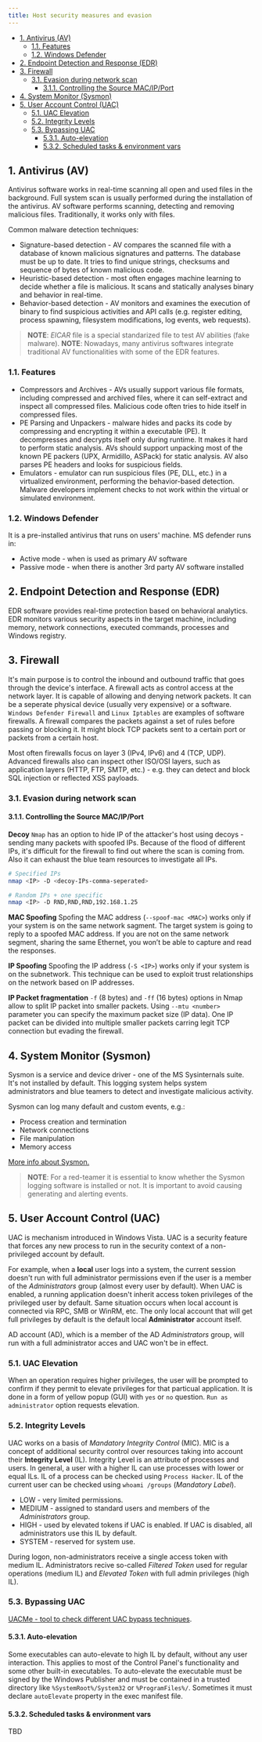 ```yaml
---
title: Host security measures and evasion
---
```


- [1. Antivirus (AV)](#1-antivirus-av)
  - [1.1. Features](#11-features)
  - [1.2. Windows Defender](#12-windows-defender)
- [2. Endpoint Detection and Response (EDR)](#2-endpoint-detection-and-response-edr)
- [3. Firewall](#3-firewall)
  - [3.1. Evasion during network scan](#31-evasion-during-network-scan)
    - [3.1.1. Controlling the Source MAC/IP/Port](#311-controlling-the-source-macipport)
- [4. System Monitor (Sysmon)](#4-system-monitor-sysmon)
- [5. User Account Control (UAC)](#5-user-account-control-uac)
  - [5.1. UAC Elevation](#51-uac-elevation)
  - [5.2. Integrity Levels](#52-integrity-levels)
  - [5.3. Bypassing UAC](#53-bypassing-uac)
    - [5.3.1. Auto-elevation](#531-auto-elevation)
    - [5.3.2. Scheduled tasks \& environment vars](#532-scheduled-tasks--environment-vars)

## 1. Antivirus (AV)
Antivirus software works in real-time scanning all open and used files in the background. Full system scan is usually performed during the installation of the antivirus. AV software performs scanning, detecting and removing malicious files. Traditionally, it works only with files.

Common malware detection techniques:

- Signature-based detection - AV compares the scanned file with a database of known malicious signatures and patterns. The database must be up to date. It tries to find unique strings, checksums and sequence of bytes of known malicious code.
- Heuristic-based detection - most often engages machine learning to decide whether a file is malicious. It scans and statically analyses binary and behavior in real-time.
- Behavior-based detection - AV monitors and examines the execution of binary to find suspicious activities and API calls (e.g. register editing, process spawning, filesystem modifications, log events, web requests).

> **NOTE**: _EICAR_ file is a special standarized file to test AV abilities (fake malware).
> **NOTE**: Nowadays, many antivirus softwares integrate traditional AV functionalities with some of the EDR features.

### 1.1. Features

- Compressors and Archives - AVs usually support various file formats, including compressed and archived files, where it can self-extract and inspect all compressed files. Malicious code often tries to hide itself in compressed files.
- PE Parsing and Unpackers - malware hides and packs its code by compressing and encrypting it within a executable (PE). It decompresses and decrypts itself only during runtime. It makes it hard to perform static analysis. AVs should support unpacking most of the known PE packers (UPX, Armidillo, ASPack) for static analysis. AV also parses PE headers and looks for suspicious fields.
- Emulators - emulator can run suspicious files (PE, DLL, etc.) in a virtualized environment, performing the behavior-based detection. Malware developers implement checks to not work within the virtual or simulated environment.

### 1.2. Windows Defender
It is a pre-installed antivirus that runs on users' machine. MS defender runs in:

- Active mode - when is used as primary AV software
- Passive mode - when there is another 3rd party AV software installed

## 2. Endpoint Detection and Response (EDR)
EDR software provides real-time protection based on behavioral analytics. EDR monitors various security aspects in the target machine, including memory, network connections, executed commands, processes and Windows registry.

## 3. Firewall
It's main purpose is to control the inbound and outbound traffic that goes through the device's interface. A firewall acts as control access at the network layer. It is capable of allowing and denying network packets. It can be a seperate physical device (usually very expensive) or a software. `Windows Defender Firewall` and `Linux Iptables` are examples of software firewalls. A firewall compares the packets against a set of rules before passing or blocking it. It might block TCP packets sent to a certain port or packets from a certain host.

Most often firewalls focus on layer 3 (IPv4, IPv6) and 4 (TCP, UDP). Advanced firewalls also can inspect other ISO/OSI layers, such as application layers (HTTP, FTP, SMTP, etc.) - e.g. they can detect and block SQL injection or reflected XSS payloads.

### 3.1. Evasion during network scan

#### 3.1.1. Controlling the Source MAC/IP/Port

**Decoy**
`Nmap` has an option to hide IP of the attacker's host using decoys - sending many packets with spoofed IPs. Because of the flood of different IPs, it's difficult for the firewall to find out where the scan is coming from. Also it can exhaust the blue team resources to investigate all IPs.

```bash
# Specified IPs
nmap <IP> -D <decoy-IPs-comma-seperated>

# Random IPs + one specific
nmap <IP> -D RND,RND,RND,192.168.1.25
```

**MAC Spoofing**
Spofing the MAC address (`--spoof-mac <MAC>`) works only if your system is on the same network sagment. The target system is going to reply to a spoofed MAC address. If you are not on the same network segment, sharing the same Ethernet, you won’t be able to capture and read the responses.

**IP Spoofing**
Spoofing the IP address (`-S <IP>`) works only if your system is on the subnetwork. This technique can be used to exploit trust relationships on the network based on IP addresses.

**IP Packet fragmentation**
`-f` (8 bytes) and `-ff` (16 bytes) options in Nmap allow to split IP packet into smaller packets. Using `--mtu <number>` parameter you can specify the maximum packet size (IP data). One IP packet can be divided into multiple smaller packets carring legit TCP connection but evading the firewall.

## 4. System Monitor (Sysmon)
Sysmon is a service and device driver - one of the MS Sysinternals suite. It's not installed by default. This logging system helps system administrators and blue teamers to detect and investigate malicious activity.

Sysmon can log many default and custom events, e.g.:

- Process creation and termination
- Network connections
- File manipulation
- Memory access

[More info about Sysmon.](https://learn.microsoft.com/en-us/sysinternals/downloads/sysmon)

> **NOTE**: For a red-teamer it is essential to know whether the Sysmon logging software is installed or not. It is important to avoid causing generating and alerting events.

## 5. User Account Control (UAC)
UAC is mechanism introduced in Windows Vista. UAC is a security feature that forces any new process to run in the security context of a non-privileged account by default.

For example, when a **local** user logs into a system, the current session doesn't run with full administrator permissions even if the user is a member of the _Administrators_ group (almost every user by default). When UAC is enabled, a running application doesn't inherit access token privileges of the privileged user by default. Same situation occurs when local account is connected via RPC, SMB or WinRM, etc. The only local account that will get full privileges by default is the default local **Administrator** account itself.

AD account (AD), which is a member of the AD _Administrators_ group, will run with a full administrator acces and UAC won't be in effect.

### 5.1. UAC Elevation
When an operation requires higher privileges, the user will be prompted to confirm if they permit to elevate privileges for that particual application. It is done in a form of yellow popup (GUI) with `yes` or `no` question. `Run as administrator` option requests elevation.

### 5.2. Integrity Levels
UAC works on a basis of _Mandatory Integrity Control_ (MIC). MIC is a concept of additional security control over resources taking into account their **Integrity Level** (IL). Integrity Level is an attribute of processes and users. In general, a user with a higher IL can use processes with lower or equal ILs. IL of a process can be checked using `Process Hacker`. IL of the current user can be checked using `whoami /groups` (_Mandatory Label_).

- LOW - very limited permissions.
- MEDIUM - assigned to standard users and members of the _Administrators_ group.
- HIGH - used by elevated tokens if UAC is enabled. If UAC is disabled, all administrators use this IL by default.
- SYSTEM - reserved for system use.

During logon, non-administrators receive a single access token with medium IL. Administrators recive so-called _Filtered Token_ used for regular operations (medium IL) and _Elevated Token_ with full admin privileges (high IL).

### 5.3. Bypassing UAC
[UACMe - tool to check different UAC bypass techniques](https://github.com/hfiref0x/UACME).

#### 5.3.1. Auto-elevation
Some executables can auto-elevate to high IL by default, without any user interaction. This applies to most of the Control Panel's functionality and some other built-in executables. To auto-elevate the executable must be signed by the Windows Publisher and must be contained in a trusted directory like `%SystemRoot%/System32` or `%ProgramFiles%/`. Sometimes it must declare `autoElevate` property in the exec manifest file.

#### 5.3.2. Scheduled tasks & environment vars
TBD
